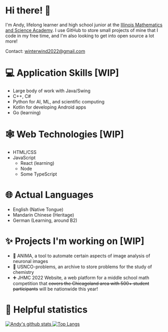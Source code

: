 # Hi there! 👋

I'm Andy, lifelong learner and high school junior at the [Illinois Mathematics and Science Academy](https://imsa.edu). I use GitHub to store small projects of mine that I code in my free time, and I'm also looking to get into open source a lot more!

Contact: winterwind2022@gmail.com

# :computer: Application Skills [WIP]

 - Large body of work with Java/Swing
 - C++, C#
 - Python for AI, ML, and scientific computing
 - Kotlin for developing Android apps
 - Go (learning)

# 🕸️ Web Technologies [WIP]
 - HTML/CSS
 - JavaScript
    - React (learning)
    - Node
    - Some TypeScript

# :globe_with_meridians: Actual Languages

 - English (Native Tongue)
 - Mandarin Chinese (Heritage)
 - German (Learning, around B2)
 
# ✨ Projects I'm working on [WIP]

 - 🔬 ANIMA, a tool to automate certain aspects of image analysis of neuronal images
 - 🧪 USNCO-problems, an archive to store problems for the study of chemistry
 - ➕ JHMC 2022 Website, a web platform for a middle school math competition that ~~covers the Chicagoland area with 500+ student participants~~ will be nationwide this year!

# 🔢 Helpful statistics

[![Andy's github stats](https://github-readme-stats.vercel.app/api?username=thewindsofwinter&show_icons=true&count_private=true&theme=dark&line_height=35) ![Top Langs](https://github-readme-stats.vercel.app/api/top-langs/?username=thewindsofwinter&theme=dark&hide_title=true)](https://github.com/anuraghazra/github-readme-stats)

<!-- [![LeetCode user JavaProgrammer21](https://img.shields.io/badge/dynamic/json?style=for-the-badge&labelColor=black&color=%23ffa116&label=Solved&query=solved&url=https%3A%2F%2Fleetcode-badge.vercel.app%2Fapi%2Fusers%2FJavaProgrammer21&logo=leetcode&logoColor=yellow)](https://leetcode.com/JavaProgrammer21/) -->

<!--
**thewindsofwinter/thewindsofwinter** is a ✨ _special_ ✨ repository because its `README.md` (this file) appears on your GitHub profile.

Here are some ideas to get you started:

- 🔭 I’m currently working on ...
- 🌱 I’m currently learning ...
- 👯 I’m looking to collaborate on ...
- 🤔 I’m looking for help with ...
- 💬 Ask me about ...
- 📫 How to reach me: ...
- 😄 Pronouns: ...
- ⚡ Fun fact: ...
-->
